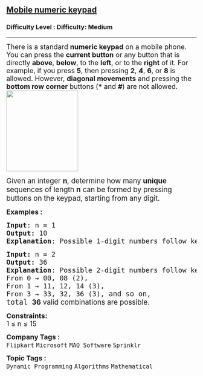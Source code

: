 <h2><a href="https://www.geeksforgeeks.org/problems/mobile-numeric-keypad5456/1?_gl=1*1l1au9t*_up*MQ..*_gs*MQ..&gclid=Cj0KCQjwgvnCBhCqARIsADBLZoI9codYZC1vh9OqooGWl1WL9BbKfELvVDqDFY25LfuNDppNMVZKlPsaAt8VEALw_wcB&gbraid=0AAAAAC9yBkDCQdsQnKy__d-y-h595mrsO">Mobile numeric keypad</a></h2><h3>Difficulty Level : Difficulty: Medium</h3><hr><div class="problems_problem_content__Xm_eO"><p><span style="font-size: 18px;">There is a standard <strong data-start="150" data-end="168">numeric keypad</strong> on a mobile phone. You can press the <strong data-start="206" data-end="224">current button</strong> or any button that is directly <strong data-start="256" data-end="265">above</strong>, <strong data-start="267" data-end="276">below</strong>, to the <strong data-start="285" data-end="293">left</strong>, or to the <strong data-start="305" data-end="314">right</strong> of it. For example, if you press <strong data-start="348" data-end="353">5</strong>, then pressing <strong data-start="369" data-end="374">2</strong>, <strong data-start="376" data-end="381">4</strong>, <strong data-start="383" data-end="388">6</strong>, or <strong data-start="393" data-end="398">8</strong> is allowed. However, <strong>diagonal movements</strong> and pressing the <strong>bottom row corner</strong> buttons (<strong data-start="478" data-end="484">*</strong> and <strong data-start="489" data-end="494">#</strong>) are not allowed.<br></span><span style="font-size: 18px;"><img src="https://media.geeksforgeeks.org/img-practice/prod/addEditProblem/704157/Web/Other/blobid0_1718345574.png" width="190" height="214"></span></p>
<p><span style="font-size: 14pt;">Given an integer <strong data-start="316" data-end="321">n</strong>, determine how many <strong>unique </strong>sequences of length <strong data-start="369" data-end="374">n</strong> can be formed by pressing buttons on the keypad, starting from any digit.</span></p>
<p><span style="font-size: 18px;"><strong>Examples :</strong></span></p>
<pre><span style="font-size: 18px;"><strong>Input</strong>: n = 1
<strong>Output: </strong>10
<strong>Explanation</strong>: Possible 1-digit numbers follow keypad moves - From 0 </span><span style="font-size: 14pt;">→</span> <span style="font-size: 14pt;">0, 1 → 1, 2 → 2 and so on, total <strong>10</strong> valid combinations are possible.</span></pre>
<pre><span style="font-size: 18px;"><strong>Input: </strong>n = 2
<strong>Output: </strong>36
<strong>Explanation</strong>: Possible 2-digit numbers follow keypad moves -<br>From 0 → 00, 08 (2), <br>From 1 → 11, 12, 14 (3),<br>From 3 → 33, 32, 36 (3), </span><span style="font-size: 14pt;">and so on,<br>total <strong style="font-family: -apple-system, BlinkMacSystemFont, 'Segoe UI', Roboto, Oxygen, Ubuntu, Cantarell, 'Open Sans', 'Helvetica Neue', sans-serif;" data-start="304" data-end="310">36</strong><span style="font-family: -apple-system, BlinkMacSystemFont, 'Segoe UI', Roboto, Oxygen, Ubuntu, Cantarell, 'Open Sans', 'Helvetica Neue', sans-serif;"> valid combinations are possible.</span></span></pre>
<p><strong style="font-size: 18px; font-family: -apple-system, BlinkMacSystemFont, 'Segoe UI', Roboto, Oxygen, Ubuntu, Cantarell, 'Open Sans', 'Helvetica Neue', sans-serif;">Constraints:<br></strong><span style="font-size: 18px;"><span style="font-family: -apple-system, BlinkMacSystemFont, 'Segoe UI', Roboto, Oxygen, Ubuntu, Cantarell, 'Open Sans', 'Helvetica Neue', sans-serif; white-space: normal;">1 ≤ n ≤ 15</span></span></p></div><p><span style=font-size:18px><strong>Company Tags : </strong><br><code>Flipkart</code>&nbsp;<code>Microsoft</code>&nbsp;<code>MAQ Software</code>&nbsp;<code>Sprinklr</code>&nbsp;<br><p><span style=font-size:18px><strong>Topic Tags : </strong><br><code>Dynamic Programming</code>&nbsp;<code>Algorithms</code>&nbsp;<code>Mathematical</code>&nbsp;